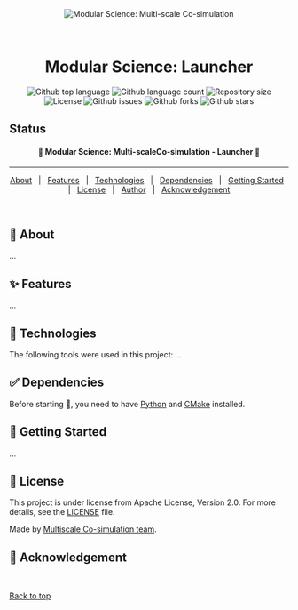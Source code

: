 <div align="center" id="top"> 
  <img src="../../../misc/logo.jpg" alt="Modular Science: Multi-scale Co-simulation" />

  &#xa0;

  <!-- <a href="git@github.com:multiscale-cosim/TVB-NEST-usecase1.git">Demo</a> -->
</div>

<h1 align="center">Modular Science: Launcher</h1>

<p align="center">
  <img alt="Github top language" src="https://img.shields.io/github/languages/top/multiscale-cosim/EBRAINS_WorkflowConfigurations?color=56BEB8" />

  <img alt="Github language count" src="https://img.shields.io/github/languages/count/multiscale-cosim/EBRAINS_WorkflowConfigurations?color=56BEB8" />

  <img alt="Repository size" src="https://img.shields.io/github/repo-size/multiscale-cosim/EBRAINS_WorkflowConfigurations?color=56BEB8" />

  <img alt="License" src="https://img.shields.io/github/license/multiscale-cosim/EBRAINS_WorkflowConfigurations?color=56BEB8" />

  <img alt="Github issues" src="https://img.shields.io/github/issues/multiscale-cosim/EBRAINS_WorkflowConfigurations?color=56BEB8" />

  <img alt="Github forks" src="https://img.shields.io/github/forks/multiscale-cosim/EBRAINS_WorkflowConfigurations?color=56BEB8" />

  <img alt="Github stars" src="https://img.shields.io/github/stars/multiscale-cosim/EBRAINS_WorkflowConfigurations?color=56BEB8" />
</p>

## Status

<h4 align="center"> 
	🚧  Modular Science: Multi-scaleCo-simulation - Launcher 🚧
</h4> 

<hr>

<p align="center">
  <a href="#dart-about">About</a> &#xa0; | &#xa0; 
  <a href="#sparkles-features">Features</a> &#xa0; | &#xa0;
  <a href="#rocket-technologies">Technologies</a> &#xa0; | &#xa0;
  <a href="#white_check_mark-Dependencies">Dependencies</a> &#xa0; | &#xa0;
  <a href="#checkered_flag-starting">Getting Started</a> &#xa0; | &#xa0;
  <a href="#memo-license">License</a> &#xa0; | &#xa0;
  <a href="https://github.com/multiscale-cosim" target="_blank">Author</a> &#xa0; | &#xa0;
  <a href="https://github.com/multiscale-cosim" target="_blank">Acknowledgement</a>
</p>

<br>

## :dart: About ##
...

## :sparkles: Features ##

...

## :rocket: Technologies ##

The following tools were used in this project:
...

## :white_check_mark: Dependencies ##

Before starting :checkered_flag:, you need to have [Python](https://www.python.org/) and [CMake](https://cmake.org/) installed.

## :checkered_flag: Getting Started ##

...

## :memo: License ##

This project is under license from Apache License, Version 2.0. For more details, see the [LICENSE](LICENSE) file.


Made by <a href="https://github.com/multiscale-cosim" target="_blank">Multiscale Co-simulation team</a>.

## :memo: Acknowledgement ##


&#xa0;

<a href="#top">Back to top</a>